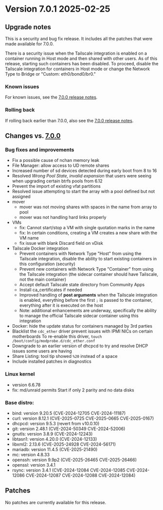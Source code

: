 # Version 7.0.1 2025-02-25

## Upgrade notes

This is a security and bug fix release. It includes all the patches that were made available for 7.0.0.

There is a security issue when the Tailscale integration is enabled on a container running in Host mode and then shared with other users. As of this release, starting such containers has been disabled. To proceed, disable the Tailscale integration for containers in Host mode or change the Network Type to Bridge or "Custom: eth0/bond0/br0."

### Known issues

For known issues, see the [7.0.0 release notes](7.0.0.md#known-issues).

### Rolling back

If rolling back earlier than 7.0.0, also see the [7.0.0 release notes](7.0.0.md#rolling-back).

## Changes vs. [7.0.0](7.0.0.md)

### Bug fixes and improvements

* Fix a possible cause of nchan memory leak
* File Manager: allow access to UD remote shares
* Increased number of sd devices detected during early boot from 8 to 16
* Resolved *Wrong Pool State, invalid expansion* that users were seeing when upgrading certain btrfs pools from 6.12
* Prevent the import of existing vfat partitions
* Resolved issue attempting to start the array with a pool defined but not assigned
* mover
  * mover was not moving shares with spaces in the name from array to pool
  * mover was not handling hard links properly
* VMs
  * fix: Cannot start/stop a VM with single quotation marks in the name
  * fix: In certain conditions, creating a VM creates a new share with the VM name
  * fix issue with blank Discard field on vDisk
* Tailscale Docker integration
  * Prevent containers with Network Type "Host" from using the Tailscale integration, disable the ability to start existing containers in this configuration (security)
  * Prevent new containers with Network Type "Container" from using the Tailscale integration (the sidecar container should have Tailscale, not the main container)
  * Accept default Tailscale state directory from Community Apps
  * Install ca_certificates if needed
  * Improved handling of **post arguments** when the Tailscale integration is enabled, everything before the first `;` is passed to the container, everything after it is executed on the host
  * Note: additional enhancements are underway, specifically the ability to manage the official Tailscale sidecar container using this integration
* Docker: hide the update status for containers managed by 3rd parties
* Blacklist the `cdc_ether` driver prevent issues with IPMI NICs on certain motherboards
  To re-enable this driver, `touch /boot/config/modprobe.d/cdc_ether.conf`
* Downgrade to an earlier version of dhcpcd to try and resolve DHCP issues some users are having
* Share Listing: tool tip showed `%20` instead of a space
* Include installed patches in diagnostics

### Linux kernel

* version 6.6.78
* fix: md/unraid permits Start if only 2 parity and no data disks

### Base distro:

* bind: version 9.20.5 (CVE-2024-12705 CVE-2024-11187)
* curl: version 8.12.1 (CVE-2025-0725 CVE-2025-0665 CVE-2025-0167)
* dhcpcd: version 9.5.3 (revert from v10.0.10)
* git: version 2.48.1 (CVE-2024-50349 CVE-2024-52006)
* gnutls: version 3.8.9 (CVE-2024-12243)
* libtasn1: version 4.20.0 (CVE-2024-12133)
* libxml2: 2.13.6 (CVE-2025-24928 CVE-2024-56171)
* mariadb: version 11.4.5 (CVE-2025-21490)
* mc: version 4.8.33
* openssh: version 9.9p2 (CVE-2025-26465 CVE-2025-26466)
* openssl: version 3.4.1
* rsync: version 3.4.1 (CVE-2024-12084 CVE-2024-12085 CVE-2024-12086 CVE-2024-12087 CVE-2024-12088 CVE-2024-12084)

## Patches

No patches are currently available for this release.
